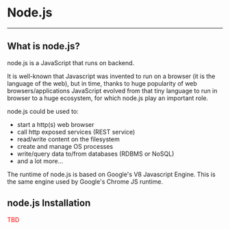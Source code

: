 # Node.js

---

## What is node.js?

node.js is a JavaScript that runs on backend. 

It is well-known that Javascript was invented to run on a browser (it is the language of the web), but in time, thanks to huge popularity of web browsers/applications JavaScript evolved from that tiny language to run in browser to a huge ecosystem, for which node.js play an important role. 

node.js could be used to:
- start a http(s) web browser
- call http exposed services (REST service)
- read/write content on the filesystem
- create and manage OS processes
- write/query data to/from databases (RDBMS or NoSQL)
- and a lot more... 

The runtime of node.js is based on Google's V8 Javascript Engine.
This is the same engine used by Google's Chrome JS runtime.

## node.js Installation

<span style="color:red">TBD</span>
